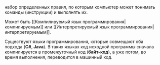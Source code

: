 набор определенных правил, по которым компьютер может понимать команды (инструкции) и выполнять их.

Может быть [[Компилируемый язык программирования|компилируемым]] или [[Интерпретируемый язык программирования|интерпретируемым]].

Существуют языки программирования, которые совмещают оба подхода (**C#, Java**). В таких языках код исходной программы сначала компилируется в промежуточный код (**байт-код**), а уже потом, во время выполнения, переводится в машинный код.